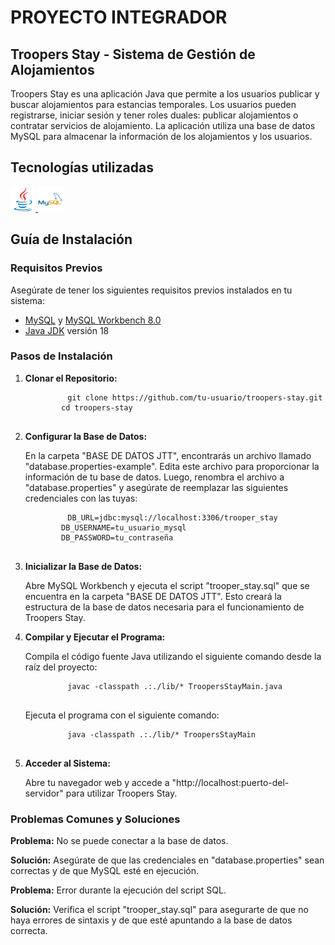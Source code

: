 


<h1>PROYECTO INTEGRADOR</h1>
<h2>Troopers Stay - Sistema de Gestión de Alojamientos</h2>

<p>Troopers Stay es una aplicación Java que permite a los usuarios publicar y buscar alojamientos para estancias temporales. Los usuarios pueden registrarse, iniciar sesión y tener roles duales: publicar alojamientos o contratar servicios de alojamiento. La aplicación utiliza una base de datos MySQL para almacenar la información de los alojamientos y los usuarios.</p>

<h2>Tecnologías utilizadas</h2>
 <a href="https://www.java.com" target="_blank" rel="noreferrer"> <img
  src="https://raw.githubusercontent.com/devicons/devicon/master/icons/java/java-original.svg" alt="java"
  width="40" height="40" /> </a>
   <a href="https://www.mysql.com/" target="_blank" rel="noreferrer"> <img
    src="https://raw.githubusercontent.com/devicons/devicon/master/icons/mysql/mysql-original-wordmark.svg"
    alt="mysql" width="40" height="40" /> </a>

<h2>Guía de Instalación</h2>

<h3>Requisitos Previos</h3>

<p>Asegúrate de tener los siguientes requisitos previos instalados en tu sistema:</p>

<ul>
    <li><a href="https://dev.mysql.com/downloads/mysql/">MySQL</a> y <a href="https://dev.mysql.com/downloads/workbench/">MySQL Workbench 8.0</a></li>
    <li><a href="https://www.oracle.com/java/technologies/javase-jdk18-downloads.html">Java JDK</a> versión 18</li>
</ul>

<h3>Pasos de Instalación</h3>

<ol>
    <li><strong>Clonar el Repositorio:</strong></li>
    <pre>
        <code>git clone https://github.com/tu-usuario/troopers-stay.git
        cd troopers-stay</code>
    </pre>
    <li><strong>Configurar la Base de Datos:</strong></li>
    <p>En la carpeta "BASE DE DATOS JTT", encontrarás un archivo llamado "database.properties-example". Edita este archivo para proporcionar la información de tu base de datos. Luego, renombra el archivo a "database.properties" y asegúrate de reemplazar las siguientes credenciales con las tuyas:</p>
    <pre>
        <code>DB_URL=jdbc:mysql://localhost:3306/trooper_stay
        DB_USERNAME=tu_usuario_mysql
        DB_PASSWORD=tu_contraseña</code>
    </pre>
    <li><strong>Inicializar la Base de Datos:</strong></li>
    <p>Abre MySQL Workbench y ejecuta el script "trooper_stay.sql" que se encuentra en la carpeta "BASE DE DATOS JTT". Esto creará la estructura de la base de datos necesaria para el funcionamiento de Troopers Stay.</p>
    <li><strong>Compilar y Ejecutar el Programa:</strong></li>
    <p>Compila el código fuente Java utilizando el siguiente comando desde la raíz del proyecto:</p>
    <pre>
        <code>javac -classpath .:./lib/* TroopersStayMain.java</code>
    </pre>
    <p>Ejecuta el programa con el siguiente comando:</p>
    <pre>
        <code>java -classpath .:./lib/* TroopersStayMain</code>
    </pre>
    <li><strong>Acceder al Sistema:</strong></li>
    <p>Abre tu navegador web y accede a "http://localhost:puerto-del-servidor" para utilizar Troopers Stay.</p>
</ol>

<h3>Problemas Comunes y Soluciones</h3>

<p><strong>Problema:</strong> No se puede conectar a la base de datos.</p>
<p><strong>Solución:</strong> Asegúrate de que las credenciales en "database.properties" sean correctas y de que MySQL esté en ejecución.</p>

<p><strong>Problema:</strong> Error durante la ejecución del script SQL.</p>
<p><strong>Solución:</strong> Verifica el script "trooper_stay.sql" para asegurarte de que no haya errores de sintaxis y de que esté apuntando a la base de datos correcta.</p>



